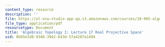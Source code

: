 ```yaml
---
content_type: resource
description: ''
file: https://ol-ocw-studio-app-qa.s3.amazonaws.com/courses/18-905-algebraic-topology-i-fall-2016/8bb5e1d093463942643d57a4207a1494_MIT18_905F16_lec17.pdf
file_type: application/pdf
resourcetype: Document
title: 'Algebraic Topology I: Lecture 17 Real Projective Space'
uid: 8bb5e1d0-9346-3942-643d-57a4207a1494
---
```

